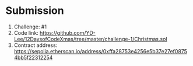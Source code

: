 # Submission
1. Challenge: #1
1. Code link: https://github.com/YD-Lee/12DaysofCodeXmas/tree/master/challenge-1/Christmas.sol 
2. Contract address: https://sepolia.etherscan.io/address/0xffa28753e4256e5b37e27ef08754bb5f22312254
